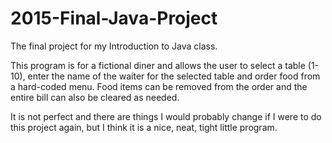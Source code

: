 # 2015-Final-Java-Project
The final project for my Introduction to Java class.

This program is for a fictional diner and allows the user to select a table (1-10), enter the name of the waiter for the selected table and order food from a hard-coded menu.  Food items can be removed from the order and the entire bill can also be cleared as needed.

It is not perfect and there are things I would probably change if I were to do this project again, but I think it is a nice, neat, tight little program.
